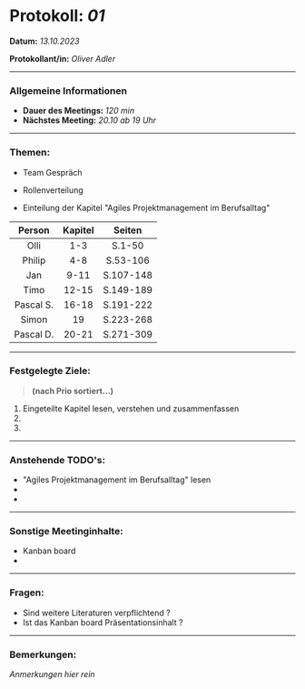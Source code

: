 # Protokoll: *01*


**Datum:** *13.10.2023*

**Protokollant/in:** *Oliver Adler*

---

### Allgemeine Informationen
- **Dauer des Meetings:** *120 min*
- **Nächstes Meeting:** *20.10 ab 19 Uhr*

---

### Themen:

- Team Gespräch

- Rollenverteilung

- Einteilung der Kapitel "Agiles Projektmanagement im Berufsalltag"

| Person          |     Kapitel       |     Seiten       |
|:----------:|:-----------:|:-----------:|
| Olli      | 1-3  |    S.1-50      |
| Philip    | 4-8  |    S.53-106    |
| Jan       | 9-11 |    S.107-148   |
| Timo      | 12-15|    S.149-189   |
| Pascal S. | 16-18|    S.191-222   |
| Simon     | 19   |    S.223-268   |
| Pascal D. | 20-21|    S.271-309   |


---

### Festgelegte Ziele:
> **(nach Prio sortiert...)**

1. Eingeteilte Kapitel lesen, verstehen und zusammenfassen
2. 
3. 

---

### Anstehende TODO's:
- "Agiles Projektmanagement im Berufsalltag" lesen
-  
- 

---

### Sonstige Meetinginhalte:
-   Kanban board
-   

---

### Fragen:
-   Sind weitere Literaturen verpflichtend ?
-   Ist das Kanban board Präsentationsinhalt ?

---

### Bemerkungen:
*Anmerkungen hier rein*

